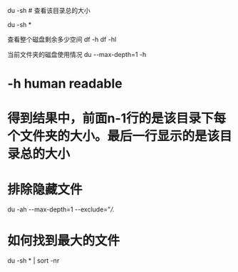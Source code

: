 du -sh # 查看该目录总的大小

du -sh *

查看整个磁盘剩余多少空间
df -h
df -hl

当前文件夹的磁盘使用情况
du --max-depth=1 -h
# -h human readable
# 得到结果中，前面n-1行的是该目录下每个文件夹的大小。最后一行显示的是该目录总的大小


# 排除隐藏文件
du -ah --max-depth=1 --exclude="*/.*

# 如何找到最大的文件
du -sh * | sort -nr
